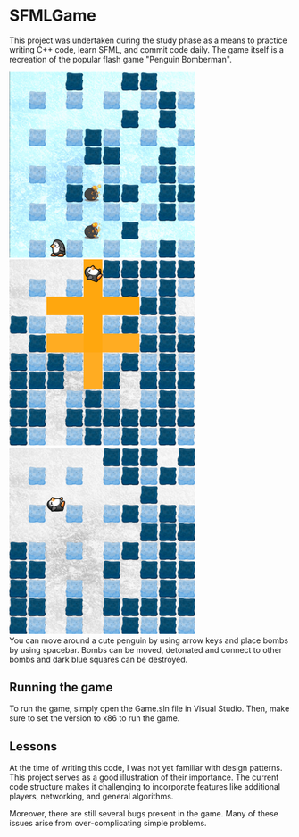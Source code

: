 # SFMLGame
This project was undertaken during the study phase as a means to practice writing C++ code, learn SFML, and commit code daily. The game itself is a recreation of the popular flash game "Penguin Bomberman".
<div>
  <img src="bomberman3.png" width="333">
  <img src="bomberman2.png" width="333">
  <img src="bomberman.png" width="333">
</div>
You can move around a cute penguin by using arrow keys and place bombs by using spacebar. Bombs can be moved, detonated and connect to other bombs and dark blue squares can be destroyed.

## Running the game
To run the game, simply open the Game.sln file in Visual Studio. Then, make sure to set the version to x86 to run the game.

## Lessons
At the time of writing this code, I was not yet familiar with design patterns. This project serves as a good illustration of their importance. The current code structure makes it challenging to incorporate features like additional players, networking, and general algorithms.

Moreover, there are still several bugs present in the game. Many of these issues arise from over-complicating simple problems.
